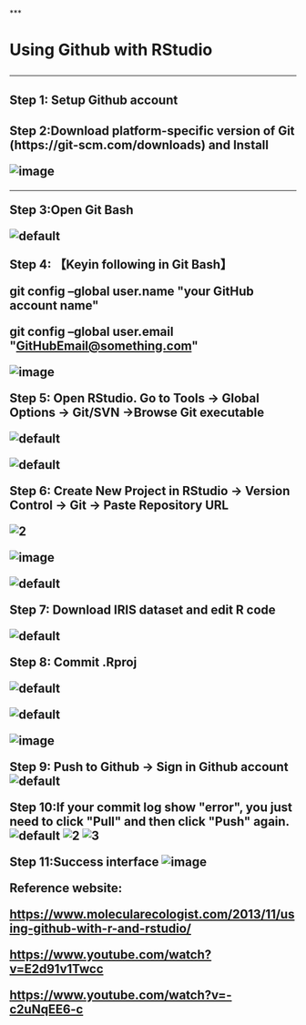 ***<h1>Using Github with RStudio
***
<h2>Step 1: Setup Github account<h2>

<h2>Step 2:Download platform-specific version of Git (https://git-scm.com/downloads) and Install

![image](https://user-images.githubusercontent.com/45618275/49503587-c94e0200-f8b2-11e8-9b63-7bd04f9c3ce2.png)
***
Step 3:Open Git Bash

![default](https://user-images.githubusercontent.com/45618275/49505964-d6b9bb00-f8b7-11e8-8485-fe9147e9445a.png)

Step 4: 【Keyin following in Git Bash】  

git config –global user.name "your GitHub account name"

git config –global user.email "GitHubEmail@something.com"

![image](https://user-images.githubusercontent.com/45618275/49506159-56478a00-f8b8-11e8-891a-b245f507e42b.png)

Step 5: Open RStudio. Go to Tools → Global Options → Git/SVN →Browse Git executable

![default](https://user-images.githubusercontent.com/45618275/49506627-80e61280-f8b9-11e8-8791-8bd627fd54d4.png)

![default](https://user-images.githubusercontent.com/45618275/49506786-e508d680-f8b9-11e8-9283-a12d268e97c4.png)

Step 6: Create New Project in RStudio → Version Control →  Git → Paste Repository URL

![2](https://user-images.githubusercontent.com/45618275/49507248-0a4a1480-f8bb-11e8-9b56-dff88971d41a.png)

![image](https://user-images.githubusercontent.com/45618275/49507852-52b60200-f8bc-11e8-8a4c-66e8fd50b294.png)

![default](https://user-images.githubusercontent.com/45618275/49508041-bb04e380-f8bc-11e8-999c-eba42d630a25.png)

Step 7: Download IRIS dataset and edit R code

![default](https://user-images.githubusercontent.com/45618275/49508707-59457900-f8be-11e8-9947-9a4cd6defded.png)

Step 8: Commit .Rproj 

![default](https://user-images.githubusercontent.com/45618275/49620090-70898100-f9fa-11e8-97ec-92f4905b58a7.png)

![default](https://user-images.githubusercontent.com/45618275/49620194-d2e28180-f9fa-11e8-822e-489fc588160f.png)

![image](https://user-images.githubusercontent.com/45618275/49620221-e68de800-f9fa-11e8-96d2-ec2173485c1b.png)

Step 9: Push to Github → Sign in Github account
![default](https://user-images.githubusercontent.com/45618275/49620285-310f6480-f9fb-11e8-9fea-1b1d229712ba.png)

Step 10:If your commit log show "error", you just need to click "Pull" and then click "Push" again.
![default](https://user-images.githubusercontent.com/45618275/49620655-dd057f80-f9fc-11e8-8f1c-38d8c30614b5.PNG)
![2](https://user-images.githubusercontent.com/45618275/49620665-e42c8d80-f9fc-11e8-8844-d123399b77be.PNG)
![3](https://user-images.githubusercontent.com/45618275/49620906-f529ce80-f9fd-11e8-8a56-443d20f810a4.PNG)

Step 11:Success interface
![image](https://user-images.githubusercontent.com/45618275/49620649-d8d96200-f9fc-11e8-8eef-19653e8a6545.png)


Reference website: 

https://www.molecularecologist.com/2013/11/using-github-with-r-and-rstudio/

https://www.youtube.com/watch?v=E2d91v1Twcc

https://www.youtube.com/watch?v=-c2uNqEE6-c



